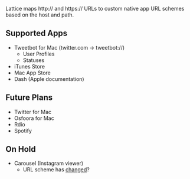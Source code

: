 Lattice maps http:// and https:// URLs to custom native app URL schemes based on the host and path.

Supported Apps
--------------
* Tweetbot for Mac (twitter.com -> tweetbot://)
    * User Profiles
    * Statuses
* iTunes Store
* Mac App Store
* Dash (Apple documentation)
   
Future Plans
------------
* Twitter for Mac
* Osfoora for Mac
* Rdio
* Spotify

On Hold
-------
* Carousel (Instagram viewer)
   * URL scheme has [changed](https://twitter.com/jordanekay/statuses/239994528889729024)?